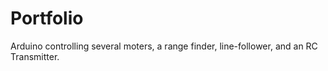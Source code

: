 # Portfolio

Arduino controlling several moters, a range finder, line-follower, and an RC Transmitter. 

  
